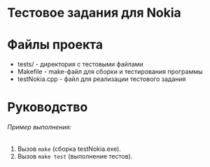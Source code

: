 # Тестовое задания для Nokia

# Файлы проекта
+ tests/ - директория с тестовыми файлами
+ Makefile - make-файл для сборки и тестирования программы
+ testNokia.cpp - файл для реализации тестового задания

# Руководство
###### Пример выполнения:
1. Вызов `make` (сборка testNokia.exe).
2. Вызов `make test` (выполнение тестов).
